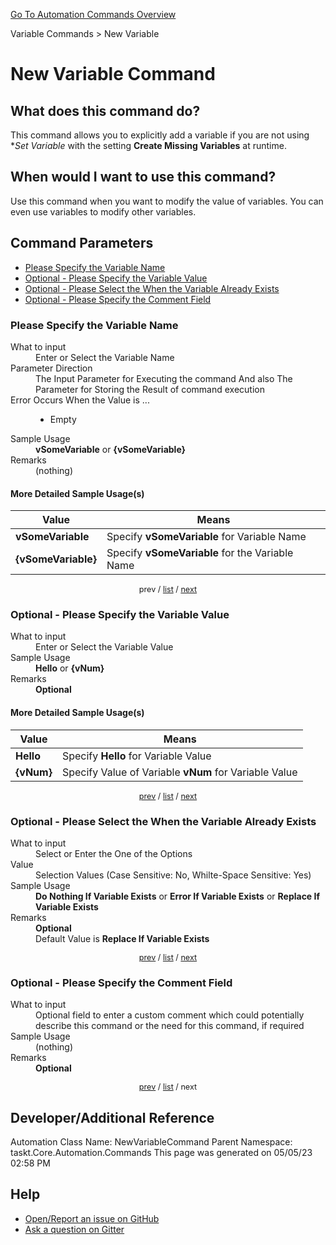 <!--TITLE: New Variable Command -->
<!-- SUBTITLE: a command in the Variable Commands group. -->
[Go To Automation Commands Overview](/automation-commands.md)


Variable Commands &gt; New Variable


# New Variable Command


## What does this command do?
This command allows you to explicitly add a variable if you are not using **Set Variable* with the setting **Create Missing Variables** at runtime.


## When would I want to use this command?
Use this command when you want to modify the value of variables.  You can even use variables to modify other variables.


<a id="param_list"></a>
## Command Parameters
- [Please Specify the Variable Name](#param_0)
- [Optional - Please Specify the Variable Value](#param_1)
- [Optional - Please Select the When the Variable Already Exists](#param_2)
- [Optional - Please Specify the Comment Field](#param_3)


<a id="param_0"></a>
### Please Specify the Variable Name


<dl>
<dt>What to input</dt><dd>Enter or Select the Variable Name</dd>
<dt>Parameter Direction</dt><dd>The Input Parameter for Executing the command And also The Parameter for Storing the Result of command execution</dd>
<dt>Error Occurs When the Value is ...</dt><dd><ul>
<li>Empty</li>
</ul></dd>
<dt>Sample Usage</dt><dd><strong>vSomeVariable</strong> or <strong>{vSomeVariable}</strong></dd>
<dt>Remarks</dt><dd>(nothing)</dd>
</dl>




#### More Detailed Sample Usage(s)
| Value | Means |
|---|---|
| <strong>vSomeVariable</strong> | Specify **vSomeVariable** for Variable Name |
| <strong>{vSomeVariable}</strong> | Specify **vSomeVariable** for the Variable Name |


<div style="font-size: 90%; text-align: center">


prev / [list](#param_list) / [next](#param_1)


</div>


<a id="param_1"></a>
### Optional - Please Specify the Variable Value


<dl>
<dt>What to input</dt><dd>Enter or Select the Variable Value</dd>
<dt>Sample Usage</dt><dd><strong>Hello</strong> or <strong>{vNum}</strong></dd>
<dt>Remarks</dt><dd><strong>Optional</strong><br></dd>
</dl>




#### More Detailed Sample Usage(s)
| Value | Means |
|---|---|
| <strong>Hello</strong> | Specify **Hello** for Variable Value |
| <strong>{vNum}</strong> | Specify Value of Variable **vNum** for Variable Value |


<div style="font-size: 90%; text-align: center">


[prev](#param_1) / [list](#param_list) / [next](#param_2)


</div>


<a id="param_2"></a>
### Optional - Please Select the When the Variable Already Exists


<dl>
<dt>What to input</dt><dd>Select or Enter the One of the Options</dd>
<dt>Value</dt><dd>Selection Values (Case Sensitive: No, Whilte-Space Sensitive: Yes)</dd>
<dt>Sample Usage</dt><dd><strong>Do Nothing If Variable Exists</strong> or  <strong>Error If Variable Exists</strong> or  <strong>Replace If Variable Exists</strong></dd>
<dt>Remarks</dt><dd><strong>Optional</strong><br>Default Value is <strong>Replace If Variable Exists</strong></dd>
</dl>




<div style="font-size: 90%; text-align: center">


[prev](#param_2) / [list](#param_list) / [next](#param_3)


</div>


<a id="param_3"></a>
### Optional - Please Specify the Comment Field


<dl>
<dt>What to input</dt><dd>Optional field to enter a custom comment which could potentially describe this command or the need for this command, if required</dd>
<dt>Sample Usage</dt><dd>(nothing)</dd>
<dt>Remarks</dt><dd><strong>Optional</strong><br></dd>
</dl>




<div style="font-size: 90%; text-align: center">


[prev](#param_3) / [list](#param_list) / next


</div>


## Developer/Additional Reference
Automation Class Name: NewVariableCommand
Parent Namespace: taskt.Core.Automation.Commands
This page was generated on 05/05/23 02:58 PM


## Help
- [Open/Report an issue on GitHub](https://github.com/rcktrncn/taskt/issues/new)
- [Ask a question on Gitter](https://gitter.im/taskt-rpa/Lobby)
